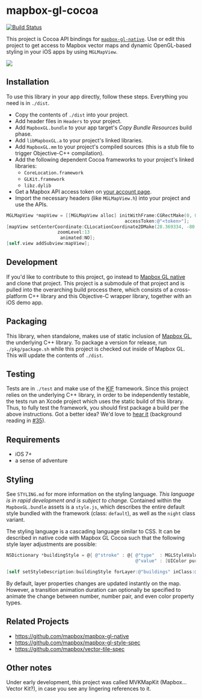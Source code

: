 # mapbox-gl-cocoa

[![Build Status](https://travis-ci.org/mapbox/mapbox-gl-cocoa.svg)](https://travis-ci.org/mapbox/mapbox-gl-cocoa)

This project is Cocoa API bindings for [`mapbox-gl-native`](https://github.com/mapbox/mapbox-gl-native). Use or edit this project to get access to Mapbox vector maps and dynamic OpenGL-based styling in your iOS apps by using `MGLMapView`. 

![](https://raw.githubusercontent.com/mapbox/mapbox-gl-cocoa/master/pkg/screenshot.png)

## Installation

To use this library in your app directly, follow these steps. Everything you need is in `./dist`. 

 * Copy the contents of `./dist` into your project. 
 * Add header files in `Headers` to your project. 
 * Add `MapboxGL.bundle` to your app target's *Copy Bundle Resources* build phase. 
 * Add `libMapboxGL.a` to your project's linked libraries. 
 * Add `MapboxGL.mm` to your project's compiled sources (this is a stub file to trigger Objective-C++ compilation). 
 * Add the following dependent Cocoa frameworks to your project's linked libraries: 
   - `CoreLocation.framework`
   - `GLKit.framework`
   - `libz.dylib`
 * Get a Mapbox API access token on [your account page](https://mapbox.com/account/apps). 
 * Import the necessary headers (like `MGLMapView.h`) into your project and use the APIs. 

```objective-c
MGLMapView *mapView = [[MGLMapView alloc] initWithFrame:CGRectMake(0, 0, 400, 400)
                                            accessToken:@"<token>"];
[mapView setCenterCoordinate:CLLocationCoordinate2DMake(28.369334, -80.743779) 
                   zoomLevel:13 
                    animated:NO];
[self.view addSubview:mapView];
```

## Development

If you'd like to contribute to this project, go instead to [Mapbox GL native](https://github.com/mapbox/mapbox-gl-native) and clone that project. This project is a submodule of that project and is pulled into the overarching build process there, which consists of a cross-platform C++ library and this Objective-C wrapper library, together with an iOS demo app. 

## Packaging

This library, when standalone, makes use of static inclusion of [Mapbox GL](https://github.com/mapbox/mapbox-gl-native), the underlying C++ library. To package a version for release, run `./pkg/package.sh` while this project is checked out inside of Mapbox GL. This will update the contents of `./dist`. 

## Testing

Tests are in `./test` and make use of the [KIF](https://github.com/kif-framework/KIF) framework. Since this project relies on the underlying C++ library, in order to be independently testable, the tests run an Xcode project which uses the static build of this library. Thus, to fully test the framework, you should first package a build per the above instructions. Got a better idea? We'd love to [hear it](https://github.com/mapbox/mapbox-gl-cocoa/issues/new?title=great%20idea%20for%20testing) (background reading in [#35](https://github.com/mapbox/mapbox-gl-cocoa/issues/35)). 

## Requirements

 * iOS 7+
 * a sense of adventure

## Styling

See `STYLING.md` for more information on the styling language. *This language is in rapid development and is subject to change.* Contained within the `MapboxGL.bundle` assets is a `style.js`, which describes the entire default style bundled with the framework (class: `default`), as well as the `night` class variant. 

The styling language is a cascading language similar to CSS. It can be described in native code with Mapbox GL Cocoa such that the following style layer adjustments are possible: 

```objective-c
NSDictionary *buildingStyle = @{ @"stroke" : @{ @"type"  : MGLStyleValueTypeColor,
                                                @"value" : [UIColor purpleColor] } };

[self setStyleDescription:buildingStyle forLayer:@"buildings" inClass:@"default"];
```

By default, layer properties changes are updated instantly on the map. However, a transition animation duration can optionally be specified to animate the change between number, number pair, and even color property types. 

## Related Projects

 * https://github.com/mapbox/mapbox-gl-native
 * https://github.com/mapbox/mapbox-gl-style-spec
 * https://github.com/mapbox/vector-tile-spec

## Other notes

Under early development, this project was called MVKMapKit (Mapbox... Vector Kit?), in case you see any lingering references to it. 
